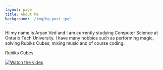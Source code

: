 ```yaml
---
layout: page
title: About Me
background: '/img/bg-post.jpg'
---
```


Hi my name is Aryan Ved and I am currently studying Computer Science at Ontario Tech University.
I have many hobbies such as performing magic, solving Rubiks Cubes, mixing music and of course coding. 


Rubiks Cubes 

[![Watch the video](https://i9.ytimg.com/vi_webp/7Tib6Ly88bU/mq2.webp?sqp=CMSBmqoG&rs=AOn4CLD9P9VLqH09TZgIUnoZdMUps4nOEQ)](https://youtu.be/7Tib6Ly88bU)